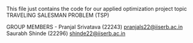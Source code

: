 This file just contains the code for our applied optimization project topic TRAVELING SALESMAN PROBLEM (TSP)

GROUP MEMBERS -
Pranjal Srivatava (22243) pranjals22@iiserb.ac.in
Saurabh Shinde (22296) shinde22@iiserb.ac.in

